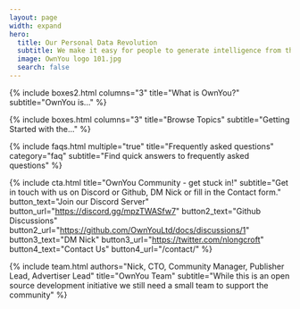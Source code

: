```yaml
---
layout: page
width: expand
hero:
  title: Our Personal Data Revolution
  subtitle: We make it easy for people to generate intelligence from their personal data. They can use that intelligence to access media, get the juiciest discounts on the things they want, when they most want them, and make money. We make it easy for businesses to connect to real people, providing value in exchange for personal data. OwnYou is an open source, decentralized, community of stakeholders. Welcome to the Decentralized Web. Welcome to OwnYou!
  image: OwnYou logo 101.jpg
  search: false
---
```


{% include boxes2.html columns="3" title="What is OwnYou?" subtitle="OwnYou is..." %}

{% include boxes.html columns="3" title="Browse Topics" subtitle="Getting Started with the..." %}

{% include faqs.html multiple="true" title="Frequently asked questions" category="faq" subtitle="Find quick answers to frequently asked questions" %}

{% include cta.html
    title="OwnYou Community - get stuck in!"
    subtitle="Get in touch with us on Discord or Github, DM Nick or fill in the Contact form."
    button_text="Join our Discord Server"
    button_url="https://discord.gg/mpzTWASfw7"
    button2_text="Github Discussions"
    button2_url="https://github.com/OwnYouLtd/docs/discussions/1"
    button3_text="DM Nick"
    button3_url="https://twitter.com/nlongcroft"
    button4_text="Contact Us"
    button4_url="/contact/"
%}

<!-- {% include cta.html title="OwnYou Community - get stuck in!" button_text="Contact Us" button_url="/contact/" subtitle="Get in touch with us on Twitter, Discord or use the Contact Us button below. What interests you?" %} -->

{% include team.html authors="Nick, CTO, Community Manager, Publisher Lead, Advertiser Lead" title="OwnYou Team" subtitle="While this is an open source development initiative we still need a small team to support the community" %}

<!--
Publishers, advertisers, financial companies, and many other businesses, of all shapes and sizes, want to get to know you. They all want your personal data. Sometimes that works for you because you want access to the best content, and the goods and services that improve your life. But big tech generates over a trillion dollars a year matching your data to companies wanting a relationship with you. That doesn't make much sense to us. Instead, we want to make it easy for you to generate intelligence from your own personal data. You can use that intelligence to access media, connect to the best deals from all manner of service providers, and get the juiciest discounts on the things you want, when you most want them. We want you to get your share of that trillion dollars a year. Most important, we do not want to replace big tech with another middle man but instead we want to foster an open source development platform  and an equitable, regenerative, community. The OwnYou documentation can help you better understand our mission and goals, and how we think the technology will come together. We want this to remain an open source project. Your contribution will bring OwnYou to life. -->
